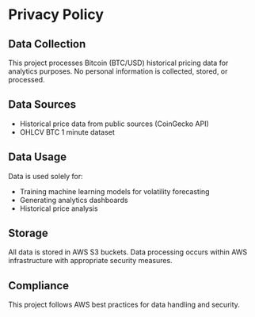 # Privacy Policy

## Data Collection

This project processes Bitcoin (BTC/USD) historical pricing data for analytics purposes. No personal information is collected, stored, or processed.

## Data Sources

- Historical price data from public sources (CoinGecko API)
- OHLCV BTC 1 minute dataset

## Data Usage

Data is used solely for:

- Training machine learning models for volatility forecasting
- Generating analytics dashboards
- Historical price analysis

## Storage

All data is stored in AWS S3 buckets. Data processing occurs within AWS infrastructure with appropriate security measures.

## Compliance

This project follows AWS best practices for data handling and security.
